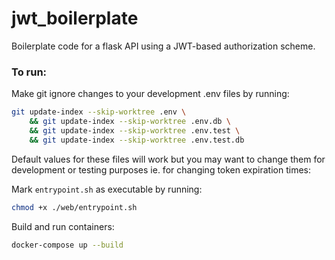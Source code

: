 # jwt_boilerplate
Boilerplate code for a flask API using a JWT-based authorization scheme.

### To run:
Make git ignore changes to your development .env files by running:
```bash
git update-index --skip-worktree .env \
    && git update-index --skip-worktree .env.db \
    && git update-index --skip-worktree .env.test \
    && git update-index --skip-worktree .env.test.db
```

Default values for these files will work but you may want to change them for development or testing purposes ie. for changing token expiration times:

Mark ```entrypoint.sh``` as executable by running:
```bash
chmod +x ./web/entrypoint.sh
```

Build and run containers:
```bash
docker-compose up --build
```
